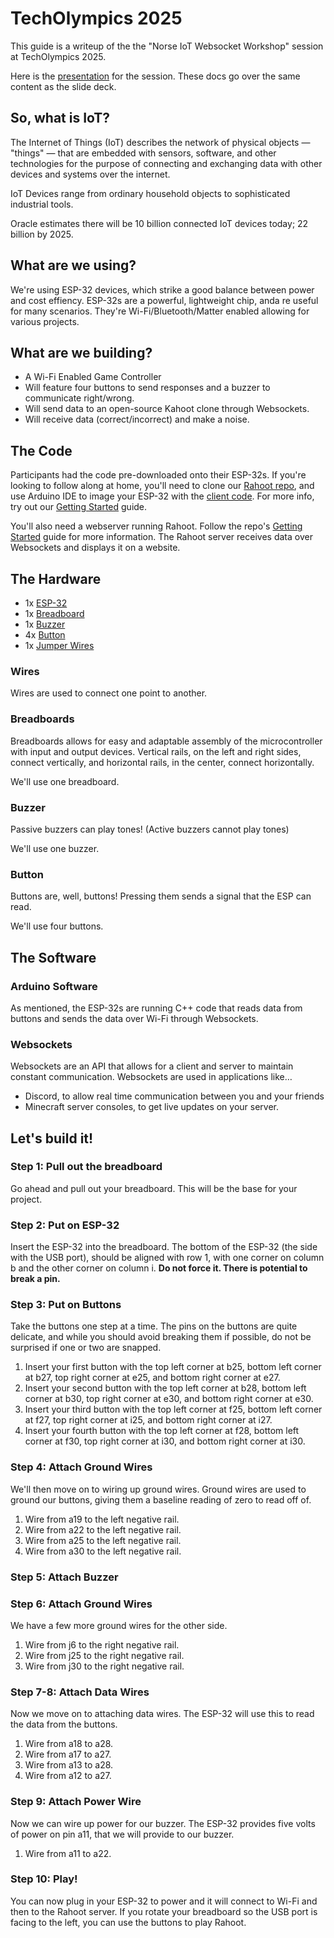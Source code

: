 # TechOlympics 2025

This guide is a writeup of the the "Norse IoT Websocket Workshop" session at TechOlympics 2025.

Here is the [presentation](https://docs.google.com/presentation/d/1rqTwmdk6xH_lqwWt_yxc8ZMDEDefVV2FJRK6BXMFeCU/edit#slide=id.g330fa5e991b_0_15) for the session. These docs go over the same content as the slide deck.

## So, what is IoT?

The Internet of Things (IoT) describes the network of physical objects — "things" — that are embedded with sensors, software, and other technologies for the purpose of connecting and exchanging data with other devices and systems over the internet.

IoT Devices range from ordinary household objects to sophisticated industrial tools. 

Oracle estimates there will be 10 billion connected IoT devices today; 22 billion by 2025.

## What are we using?

We're using ESP-32 devices, which strike a good balance between power and cost effiency. ESP-32s are a powerful, lightweight chip, anda re useful for many scenarios. They're Wi-Fi/Bluetooth/Matter enabled allowing for various projects.

## What are we building?

- A Wi-Fi Enabled Game Controller
- Will feature four buttons to send responses and a buzzer to communicate right/wrong.
- Will send data to an open-source Kahoot clone through Websockets.
- Will receive data (correct/incorrect) and make a noise.


## The Code

Participants had the code pre-downloaded onto their ESP-32s. If you're looking to follow along at home, you'll need to clone our [Rahoot repo](https://github.com/Norse-IoT/Rahoot), and use Arduino IDE to image your ESP-32 with the [client code](https://github.com/Norse-IoT/Rahoot/tree/main/client/KahootClient). For more info, try out our [Getting Started](/getting-started) guide.

You'll also need a webserver running Rahoot. Follow the repo's [Getting Started](https://github.com/Norse-IoT/Rahoot?tab=readme-ov-file#-getting-started) guide for more information. The Rahoot server receives data over Websockets and displays it on a website.


## The Hardware

- 1x [ESP-32](https://www.amazon.com/dp/B0718T232Z/)
- 1x [Breadboard](https://www.amazon.com/dp/B07LFD4LT6/)
- 1x [Buzzer](https://www.amazon.com/dp/B07VK1GJ9X)
- 4x [Button](https://www.amazon.com/dp/B07CMZCQS5)
- 1x [Jumper Wires](https://www.amazon.com/dp/B01EV70C78)

### Wires

Wires are used to connect one point to another.

### Breadboards

Breadboards allows for easy and adaptable assembly of the microcontroller with input and output devices. Vertical rails, on the left and right sides, connect vertically, and horizontal rails, in the center, connect horizontally.

We'll use one breadboard.

### Buzzer

Passive buzzers can play tones!
(Active buzzers cannot play tones)

We'll use one buzzer.

### Button

Buttons are, well, buttons! Pressing them sends a signal that the ESP can read. 

We'll use four buttons.

## The Software

### Arduino Software

As mentioned, the ESP-32s are running C++ code that reads data from buttons and sends the data over Wi-Fi through Websockets.

### Websockets

Websockets are an API that allows for a client and server to maintain constant communication.
Websockets are used in applications like…
- Discord, to allow real time communication between you and your friends
- Minecraft server consoles, to get live updates on your server.

## Let's build it!

### Step 1: Pull out the breadboard


Go ahead and pull out your breadboard. This will be the base for your project.

### Step 2: Put on ESP-32

Insert the ESP-32 into the breadboard. The bottom of the ESP-32 (the side with the USB port), should be aligned with row 1, with one corner on column b and the other corner on column i. **Do not force it. There is potential to break a pin.**

### Step 3: Put on Buttons

Take the buttons one step at a time. The pins on the buttons are quite delicate, and while you should avoid breaking them if possible, do not be surprised if one or two are snapped.

1. Insert your first button with the top left corner at b25, bottom left corner at b27, top right corner at e25, and bottom right corner at e27.
2. Insert your second button with the top left corner at b28, bottom left corner at b30, top right corner at e30, and bottom right corner at e30.
3. Insert your third button with the top left corner at f25, bottom left corner at f27, top right corner at i25, and bottom right corner at i27.
4. Insert your fourth button with the top left corner at f28, bottom left corner at f30, top right corner at i30, and bottom right corner at i30.

### Step 4: Attach Ground Wires

We'll then move on to wiring up ground wires. Ground wires are used to ground our buttons, giving them a baseline reading of zero to read off of.

1. Wire from a19 to the left negative rail.
2. Wire from a22 to the left negative rail.
3. Wire from a25 to the left negative rail.
4. Wire from a30 to the left negative rail.

### Step 5: Attach Buzzer

### Step 6: Attach Ground Wires

We have a few more ground wires for the other side.

1. Wire from j6 to the right negative rail.
2. Wire from j25 to the right negative rail.
3. Wire from j30 to the right negative rail.

### Step 7-8: Attach Data Wires

Now we move on to attaching data wires. The ESP-32 will use this to read the data from the buttons.

1. Wire from a18 to a28.
2. Wire from a17 to a27.
3. Wire from a13 to a28.
4. Wire from a12 to a27.

### Step 9: Attach Power Wire

Now we can wire up power for our buzzer. The ESP-32 provides five volts of power on pin a11, that we will provide to our buzzer.

1. Wire from a11 to a22.

### Step 10: Play!

You can now plug in your ESP-32 to power and it will connect to Wi-Fi and then to the Rahoot server. If you rotate your breadboard so the USB port is facing to the left, you can use the buttons to play Rahoot.